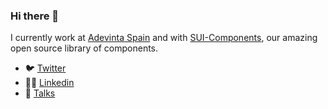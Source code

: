 ### Hi there 👋

I currently work at [Adevinta Spain](https://github.com/AdevintaSpain) and with [SUI-Components](https://github.com/SUI-Components), our amazing open source library of components.

- 🐦 [Twitter](https://twitter.com/klaufel)
- 👨‍💻 [Linkedin](https://www.linkedin.com/in/klaufel/)
- 💬 [Talks](https://slides.com/klaufel)

